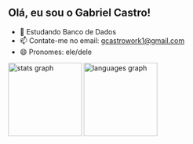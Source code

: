 ## Olá, eu sou o Gabriel Castro!

- 🌱 Estudando Banco de Dados
- 📫 Contate-me no email: gcastrowork1@gmail.com
- 😄 Pronomes: ele/dele

<div align="left">
  <img src="https://github-readme-stats.vercel.app/api?username=gacastro1&hide_title=false&hide_rank=false&show_icons=true&include_all_commits=true&count_private=true&disable_animations=false&theme=dracula&locale=en&hide_border=false&order=1" height="150" alt="stats graph"  />
  <img src="https://github-readme-stats.vercel.app/api/top-langs?username=gacastro1&locale=en&hide_title=false&layout=compact&card_width=320&langs_count=5&theme=dracula&hide_border=false&order=2" height="150" alt="languages graph"  />
</div>

###
